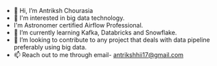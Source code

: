 - 👋 Hi, I’m Antriksh Chourasia
- 👀 I'm interested in big data technology.
- I'm Astronomer certified Airflow Professional. 
- 🌱 I’m currently learning Kafka, Databricks and Snowflake.
- 💞️ I’m looking to contribute to any project that deals with data pipeline preferably using big data.
- 📫 Reach out to me through email- antrikshhii17@gmail.com

<!---
Antrikshhii17/Antrikshhii17 is a ✨ special ✨ repository because its `README.md` (this file) appears on your GitHub profile.
You can click the Preview link to take a look at your changes.
--->
